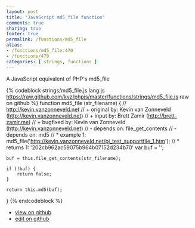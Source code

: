 ```yaml
---
layout: post
title: "JavaScript md5_file function"
comments: true
sharing: true
footer: true
permalink: /functions/md5_file
alias:
- /functions/md5_file:470
- /functions/470
categories: [ strings, functions ]
---
```

A JavaScript equivalent of PHP's md5_file
<!-- more -->
{% codeblock strings/md5_file.js lang:js https://raw.github.com/kvz/phpjs/master/functions/strings/md5_file.js raw on github %}
function md5_file (str_filename) {
    // http://kevin.vanzonneveld.net
    // +   original by: Kevin van Zonneveld (http://kevin.vanzonneveld.net)
    // +      input by: Brett Zamir (http://brett-zamir.me)
    // +   bugfixed by: Kevin van Zonneveld (http://kevin.vanzonneveld.net)
    // -    depends on: file_get_contents
    // -    depends on: md5
    // *     example 1: md5_file('http://kevin.vanzonneveld.net/pj_test_supportfile_1.htm');
    // *     returns 1: '202cb962ac59075b964b07152d234b70'
    var buf = '';

    buf = this.file_get_contents(str_filename);

    if (!buf) {
        return false;
    }

    return this.md5(buf);
}
{% endcodeblock %}
<ul>
 <li><a href="https://github.com/kvz/phpjs/blob/master/functions/strings/md5_file.js">view on github</a></li>
 <li><a href="https://github.com/kvz/phpjs/edit/master/functions/strings/md5_file.js">edit on github</a></li>
</ul>
